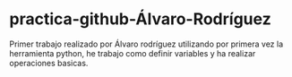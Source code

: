 # practica-github-Álvaro-Rodríguez
Primer trabajo realizado por Álvaro rodríguez utilizando por primera vez la herramienta python, he trabajo como definir variables y ha realizar operaciones basicas.
